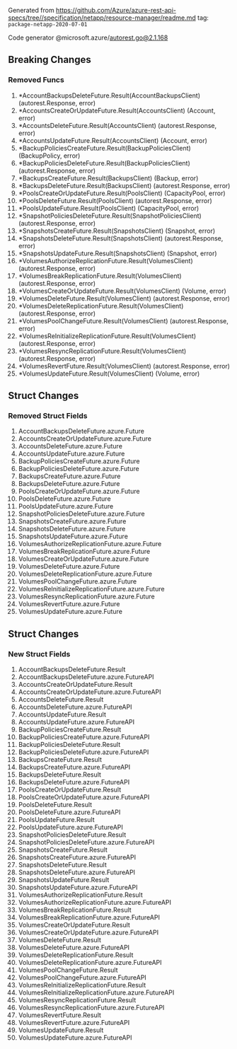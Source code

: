 Generated from https://github.com/Azure/azure-rest-api-specs/tree//specification/netapp/resource-manager/readme.md tag: `package-netapp-2020-07-01`

Code generator @microsoft.azure/autorest.go@2.1.168

## Breaking Changes

### Removed Funcs

1. *AccountBackupsDeleteFuture.Result(AccountBackupsClient) (autorest.Response, error)
1. *AccountsCreateOrUpdateFuture.Result(AccountsClient) (Account, error)
1. *AccountsDeleteFuture.Result(AccountsClient) (autorest.Response, error)
1. *AccountsUpdateFuture.Result(AccountsClient) (Account, error)
1. *BackupPoliciesCreateFuture.Result(BackupPoliciesClient) (BackupPolicy, error)
1. *BackupPoliciesDeleteFuture.Result(BackupPoliciesClient) (autorest.Response, error)
1. *BackupsCreateFuture.Result(BackupsClient) (Backup, error)
1. *BackupsDeleteFuture.Result(BackupsClient) (autorest.Response, error)
1. *PoolsCreateOrUpdateFuture.Result(PoolsClient) (CapacityPool, error)
1. *PoolsDeleteFuture.Result(PoolsClient) (autorest.Response, error)
1. *PoolsUpdateFuture.Result(PoolsClient) (CapacityPool, error)
1. *SnapshotPoliciesDeleteFuture.Result(SnapshotPoliciesClient) (autorest.Response, error)
1. *SnapshotsCreateFuture.Result(SnapshotsClient) (Snapshot, error)
1. *SnapshotsDeleteFuture.Result(SnapshotsClient) (autorest.Response, error)
1. *SnapshotsUpdateFuture.Result(SnapshotsClient) (Snapshot, error)
1. *VolumesAuthorizeReplicationFuture.Result(VolumesClient) (autorest.Response, error)
1. *VolumesBreakReplicationFuture.Result(VolumesClient) (autorest.Response, error)
1. *VolumesCreateOrUpdateFuture.Result(VolumesClient) (Volume, error)
1. *VolumesDeleteFuture.Result(VolumesClient) (autorest.Response, error)
1. *VolumesDeleteReplicationFuture.Result(VolumesClient) (autorest.Response, error)
1. *VolumesPoolChangeFuture.Result(VolumesClient) (autorest.Response, error)
1. *VolumesReInitializeReplicationFuture.Result(VolumesClient) (autorest.Response, error)
1. *VolumesResyncReplicationFuture.Result(VolumesClient) (autorest.Response, error)
1. *VolumesRevertFuture.Result(VolumesClient) (autorest.Response, error)
1. *VolumesUpdateFuture.Result(VolumesClient) (Volume, error)

## Struct Changes

### Removed Struct Fields

1. AccountBackupsDeleteFuture.azure.Future
1. AccountsCreateOrUpdateFuture.azure.Future
1. AccountsDeleteFuture.azure.Future
1. AccountsUpdateFuture.azure.Future
1. BackupPoliciesCreateFuture.azure.Future
1. BackupPoliciesDeleteFuture.azure.Future
1. BackupsCreateFuture.azure.Future
1. BackupsDeleteFuture.azure.Future
1. PoolsCreateOrUpdateFuture.azure.Future
1. PoolsDeleteFuture.azure.Future
1. PoolsUpdateFuture.azure.Future
1. SnapshotPoliciesDeleteFuture.azure.Future
1. SnapshotsCreateFuture.azure.Future
1. SnapshotsDeleteFuture.azure.Future
1. SnapshotsUpdateFuture.azure.Future
1. VolumesAuthorizeReplicationFuture.azure.Future
1. VolumesBreakReplicationFuture.azure.Future
1. VolumesCreateOrUpdateFuture.azure.Future
1. VolumesDeleteFuture.azure.Future
1. VolumesDeleteReplicationFuture.azure.Future
1. VolumesPoolChangeFuture.azure.Future
1. VolumesReInitializeReplicationFuture.azure.Future
1. VolumesResyncReplicationFuture.azure.Future
1. VolumesRevertFuture.azure.Future
1. VolumesUpdateFuture.azure.Future

## Struct Changes

### New Struct Fields

1. AccountBackupsDeleteFuture.Result
1. AccountBackupsDeleteFuture.azure.FutureAPI
1. AccountsCreateOrUpdateFuture.Result
1. AccountsCreateOrUpdateFuture.azure.FutureAPI
1. AccountsDeleteFuture.Result
1. AccountsDeleteFuture.azure.FutureAPI
1. AccountsUpdateFuture.Result
1. AccountsUpdateFuture.azure.FutureAPI
1. BackupPoliciesCreateFuture.Result
1. BackupPoliciesCreateFuture.azure.FutureAPI
1. BackupPoliciesDeleteFuture.Result
1. BackupPoliciesDeleteFuture.azure.FutureAPI
1. BackupsCreateFuture.Result
1. BackupsCreateFuture.azure.FutureAPI
1. BackupsDeleteFuture.Result
1. BackupsDeleteFuture.azure.FutureAPI
1. PoolsCreateOrUpdateFuture.Result
1. PoolsCreateOrUpdateFuture.azure.FutureAPI
1. PoolsDeleteFuture.Result
1. PoolsDeleteFuture.azure.FutureAPI
1. PoolsUpdateFuture.Result
1. PoolsUpdateFuture.azure.FutureAPI
1. SnapshotPoliciesDeleteFuture.Result
1. SnapshotPoliciesDeleteFuture.azure.FutureAPI
1. SnapshotsCreateFuture.Result
1. SnapshotsCreateFuture.azure.FutureAPI
1. SnapshotsDeleteFuture.Result
1. SnapshotsDeleteFuture.azure.FutureAPI
1. SnapshotsUpdateFuture.Result
1. SnapshotsUpdateFuture.azure.FutureAPI
1. VolumesAuthorizeReplicationFuture.Result
1. VolumesAuthorizeReplicationFuture.azure.FutureAPI
1. VolumesBreakReplicationFuture.Result
1. VolumesBreakReplicationFuture.azure.FutureAPI
1. VolumesCreateOrUpdateFuture.Result
1. VolumesCreateOrUpdateFuture.azure.FutureAPI
1. VolumesDeleteFuture.Result
1. VolumesDeleteFuture.azure.FutureAPI
1. VolumesDeleteReplicationFuture.Result
1. VolumesDeleteReplicationFuture.azure.FutureAPI
1. VolumesPoolChangeFuture.Result
1. VolumesPoolChangeFuture.azure.FutureAPI
1. VolumesReInitializeReplicationFuture.Result
1. VolumesReInitializeReplicationFuture.azure.FutureAPI
1. VolumesResyncReplicationFuture.Result
1. VolumesResyncReplicationFuture.azure.FutureAPI
1. VolumesRevertFuture.Result
1. VolumesRevertFuture.azure.FutureAPI
1. VolumesUpdateFuture.Result
1. VolumesUpdateFuture.azure.FutureAPI
